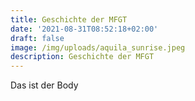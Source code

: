 ```yaml
---
title: Geschichte der MFGT
date: '2021-08-31T08:52:18+02:00'
draft: false
image: /img/uploads/aquila_sunrise.jpeg
description: Geschichte der MFGT
---
```

Das ist der Body
